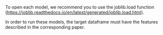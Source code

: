 To open each model, we recommend you to use the joblib.load function (https://joblib.readthedocs.io/en/latest/generated/joblib.load.html).

In order to run these models, the target dataframe must have the features described in the corresponding paper.
